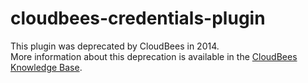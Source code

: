 # cloudbees-credentials-plugin

This plugin was deprecated by CloudBees in 2014.  
More information about this deprecation is available in the [CloudBees Knowledge Base](https://docs.cloudbees.com/docs/cloudbees-ci-kb/latest/client-and-managed-masters/uninstall-deprecated-cloudbees-enterprise-plugins).
